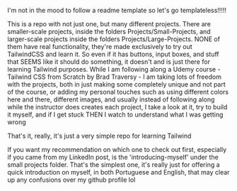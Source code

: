 I'm not in the mood to follow a readme template so let's go templateless!!!!!

This is a repo with not just one, but many different projects. There are smaller-scale projects, inside the folders Projects/Small-Projects, 
and larger-scale projects inside the folders Projects/Large-Projects. NONE of them have real functionality, they're made exclusively to try 
out TailwindCSS and learn it. So even if it has buttons, input boxes, and stuff that SEEMS like it should do something, it doesn't and is 
just there for learning Tailwind purposes. While I am following along a Udemy course - Tailwind CSS from Scratch by Brad Traversy - I am
taking lots of freedom with the projects, both in just making some completely unique and not part of the course, or adding my personal touches
such as using different colors here and there, different images, and usually instead of following along while the instructor does creates each
project, I take a look at it, try to build it myself, and if I get stuck THEN I watch to understand what I was getting wrong

That's it, really, it's just a very simple repo for learning Tailwind

If you want my recommendation on which one to check out first, especially if you came from my LinkedIn post, is the 'introducing-myself' under
the small projects folder. That's the simplest one, it's really just for offering a quick introduction on myself, in both Portuguese and English,
that may clear up any confusions over my github profile lol